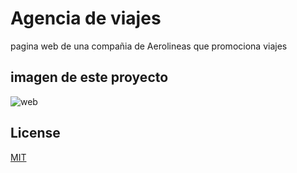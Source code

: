 # Agencia de viajes

pagina web de una compañia de Aerolineas que promociona viajes

## imagen de este proyecto 
![web](https://user-images.githubusercontent.com/117705995/200713142-2d670553-4fe7-4089-89da-f1b3d131b154.png)

## License

[MIT](https://choosealicense.com/licenses/mit/)
